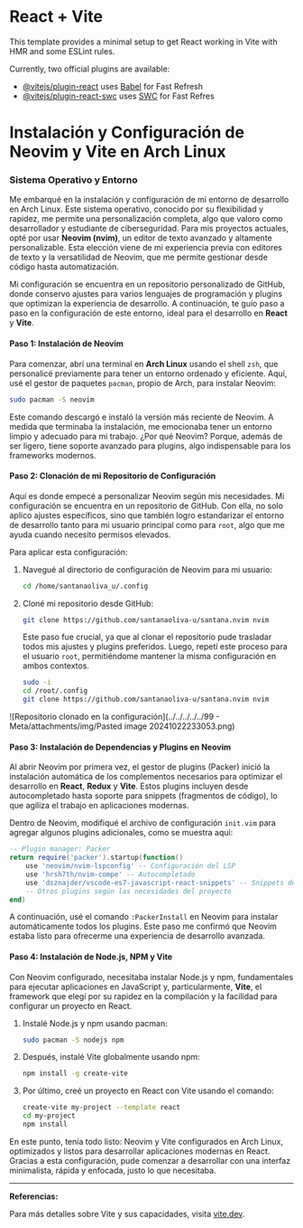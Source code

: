 # React + Vite

This template provides a minimal setup to get React working in Vite with HMR and some ESLint rules.

Currently, two official plugins are available:

- [@vitejs/plugin-react](https://github.com/vitejs/vite-plugin-react/blob/main/packages/plugin-react/README.md) uses [Babel](https://babeljs.io/) for Fast Refresh
- [@vitejs/plugin-react-swc](https://github.com/vitejs/vite-plugin-react-swc) uses [SWC](https://swc.rs/) for Fast Refres

# **Instalación y Configuración de Neovim y Vite en Arch Linux**

### **Sistema Operativo y Entorno**

Me embarqué en la instalación y configuración de mi entorno de desarrollo en Arch Linux. Este sistema operativo, conocido por su flexibilidad y rapidez, me permite una personalización completa, algo que valoro como desarrollador y estudiante de ciberseguridad. Para mis proyectos actuales, opté por usar **Neovim (nvim)**, un editor de texto avanzado y altamente personalizable. Esta elección viene de mi experiencia previa con editores de texto y la versatilidad de Neovim, que me permite gestionar desde código hasta automatización.

Mi configuración se encuentra en un repositorio personalizado de GitHub, donde conservo ajustes para varios lenguajes de programación y plugins que optimizan la experiencia de desarrollo. A continuación, te guío paso a paso en la configuración de este entorno, ideal para el desarrollo en **React** y **Vite**.

#### **Paso 1: Instalación de Neovim**

Para comenzar, abrí una terminal en **Arch Linux** usando el shell `zsh`, que personalicé previamente para tener un entorno ordenado y eficiente. Aquí, usé el gestor de paquetes `pacman`, propio de Arch, para instalar Neovim:

```bash
sudo pacman -S neovim
```

Este comando descargó e instaló la versión más reciente de Neovim. A medida que terminaba la instalación, me emocionaba tener un entorno limpio y adecuado para mi trabajo. ¿Por qué Neovim? Porque, además de ser ligero, tiene soporte avanzado para plugins, algo indispensable para los frameworks modernos.

#### **Paso 2: Clonación de mi Repositorio de Configuración**

Aquí es donde empecé a personalizar Neovim según mis necesidades. Mi configuración se encuentra en un repositorio de GitHub. Con ella, no solo aplico ajustes específicos, sino que también logro estandarizar el entorno de desarrollo tanto para mi usuario principal como para `root`, algo que me ayuda cuando necesito permisos elevados.

Para aplicar esta configuración:

1. Navegué al directorio de configuración de Neovim para mi usuario:

   ```bash
   cd /home/santanaoliva_u/.config
   ```

2. Cloné mi repositorio desde GitHub:

   ```bash
   git clone https://github.com/santanaoliva-u/santana.nvim nvim
   ```

   Este paso fue crucial, ya que al clonar el repositorio pude trasladar todos mis ajustes y plugins preferidos. Luego, repetí este proceso para el usuario `root`, permitiéndome mantener la misma configuración en ambos contextos.

   ```bash
   sudo -i
   cd /root/.config
   git clone https://github.com/santanaoliva-u/santana.nvim nvim
   ```

![Repositorio clonado en la configuración](../../../../../99 - Meta/attachments/img/Pasted image 20241022233053.png)

#### **Paso 3: Instalación de Dependencias y Plugins en Neovim**

Al abrir Neovim por primera vez, el gestor de plugins (Packer) inició la instalación automática de los complementos necesarios para optimizar el desarrollo en **React**, **Redux** y **Vite**. Estos plugins incluyen desde autocompletado hasta soporte para snippets (fragmentos de código), lo que agiliza el trabajo en aplicaciones modernas.

Dentro de Neovim, modifiqué el archivo de configuración `init.vim` para agregar algunos plugins adicionales, como se muestra aquí:

```lua
-- Plugin manager: Packer
return require('packer').startup(function()
    use 'neovim/nvim-lspconfig' -- Configuración del LSP
    use 'hrsh7th/nvim-compe' -- Autocompletado
    use 'dsznajder/vscode-es7-javascript-react-snippets' -- Snippets de React/Redux/React Native
    -- Otros plugins según las necesidades del proyecto
end)
```

A continuación, usé el comando `:PackerInstall` en Neovim para instalar automáticamente todos los plugins. Este paso me confirmó que Neovim estaba listo para ofrecerme una experiencia de desarrollo avanzada.

#### **Paso 4: Instalación de Node.js, NPM y Vite**

Con Neovim configurado, necesitaba instalar Node.js y npm, fundamentales para ejecutar aplicaciones en JavaScript y, particularmente, **Vite**, el framework que elegí por su rapidez en la compilación y la facilidad para configurar un proyecto en React.

1. Instalé Node.js y npm usando pacman:

   ```bash
   sudo pacman -S nodejs npm
   ```

2. Después, instalé Vite globalmente usando npm:

   ```bash
   npm install -g create-vite
   ```

3. Por último, creé un proyecto en React con Vite usando el comando:

   ```bash
   create-vite my-project --template react
   cd my-project
   npm install
   ```

En este punto, tenía todo listo: Neovim y Vite configurados en Arch Linux, optimizados y listos para desarrollar aplicaciones modernas en React. Gracias a esta configuración, pude comenzar a desarrollar con una interfaz minimalista, rápida y enfocada, justo lo que necesitaba.

---

**Referencias:**

Para más detalles sobre Vite y sus capacidades, visita [vite.dev](https://vite.dev).
